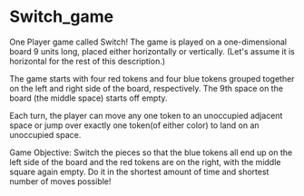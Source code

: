 Switch_game
===========

One Player game called Switch!
The game is played on a one-dimensional board 9 units long, placed either horizontally or vertically. 
(Let's assume it is horizontal for the rest of this description.)

The game starts with four red tokens and four blue tokens grouped together on the left 
and right side of the board, respectively. 
The 9th space on the board (the middle space) starts off empty.

Each turn, the player can move any one token to an unoccupied adjacent space or jump over 
exactly one token(of either color) to land on an unoccupied space.

Game Objective: 
Switch the pieces so that the blue tokens all end up on the left side of the board 
and the red tokens are on the right, with the middle square again empty.
Do it in the shortest amount of time and shortest number of moves possible!


